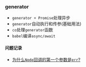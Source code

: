 ### generator
* `generator + Promise`处理异步
* `generator`自动执行和传参(基础用法)
* `co`处理`generator`函数
* `babel`编译`async/await`

#### 问题记录
* [为什么`Node`回调的第一个参数是`err`?](https://es6.ruanyifeng.com/#docs/generator-async#%E5%9B%9E%E8%B0%83%E5%87%BD%E6%95%B0)


